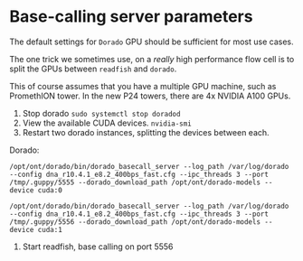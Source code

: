 # Base-calling server parameters

The default settings for `Dorado` GPU should be sufficient for most use cases.

The one trick we sometimes use, on a _really_ high performance flow cell is to split the GPUs between `readfish` and `dorado`.

This of course assumes that you have a multiple GPU machine, such as PromethION tower.
In the new P24 towers, there are 4x NVIDIA A100 GPUs.

1. Stop dorado `sudo systemctl stop doradod`
1. View the available CUDA devices. `nvidia-smi`
1. Restart two dorado instances, splitting the devices between each.

Dorado:

```console
/opt/ont/dorado/bin/dorado_basecall_server --log_path /var/log/dorado --config dna_r10.4.1_e8.2_400bps_fast.cfg --ipc_threads 3 --port /tmp/.guppy/5555 --dorado_download_path /opt/ont/dorado-models --device cuda:0
```

```console
/opt/ont/dorado/bin/dorado_basecall_server --log_path /var/log/dorado --config dna_r10.4.1_e8.2_400bps_fast.cfg --ipc_threads 3 --port /tmp/.guppy/5556 --dorado_download_path /opt/ont/dorado-models --device cuda:1
```

1. Start readfish, base calling on port 5556
